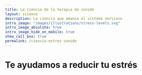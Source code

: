 ```yaml
---
title: La ciencia de la terapia de sonido
layout: science
description: La ciencia que amansa al sistema nervioso
intro_image: "images/illustrations/stress-levels.svg"
intro_image_absolute: true
intro_image_hide_on_mobile: true
show_call_box: true
permalink: /ciencia-estres-sonido
---
```


# Te ayudamos a reducir tu estrés
